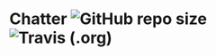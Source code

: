 
# Chatter <img alt="GitHub repo size" src="https://img.shields.io/github/repo-size/Creator-Solutions/chatter?style=flat-square"> ![Travis (.org)](https://img.shields.io/travis/creator-solutions/chatter)
